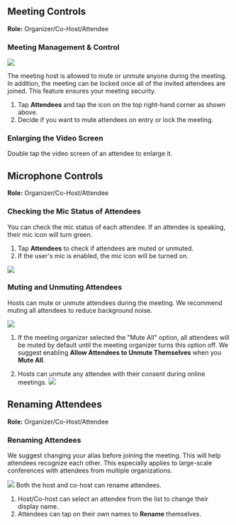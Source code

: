 ## Meeting Controls

**Role:** Organizer/Co-Host/Attendee

### Meeting Management & Control
![](https://main.qcloudimg.com/raw/bdced6700ddc0f04ad707500c85341e0.png)

The meeting host is allowed to mute or unmute anyone during the meeting. In addition, the meeting can be locked once all of the invited attendees are joined. This feature ensures your meeting security.

1. Tap **Attendees** and tap the icon on the top right-hand corner as shown above.
2. Decide if you want to mute attendees on entry or lock the meeting. 

### Enlarging the Video Screen
Double tap the video screen of an attendee to enlarge it. 

## Microphone Controls

**Role:** Organizer/Co-Host/Attendee
### Checking the Mic Status of Attendees
You can check the mic status of each attendee. If an attendee is speaking, their mic icon will turn green.

1. Tap **Attendees** to check if attendees are muted or unmuted.
2. If the user's mic is enabled, the mic icon will be turned on.

![](https://main.qcloudimg.com/raw/e61a4cb3b602b4e0bc934c76af5368f4.png)

### Muting and Unmuting Attendees

Hosts can mute or unmute attendees during the meeting. We recommend muting all attendees to reduce background noise. 

![](https://main.qcloudimg.com/raw/9c88dacb8f954dd308b4b3ffbcaaf05a.png)
1. If the meeting organizer selected the "Mute All" option, all attendees will be muted by default until the meeting organizer turns this option off. We suggest enabling **Allow Attendees to Unmute Themselves** when you **Mute All**.

2. Hosts can unmute any attendee with their consent during online meetings. 
![](https://main.qcloudimg.com/raw/d7b445bdd2e703047e0428a44cc80eb4.png)


## Renaming Attendees
**Role:** Organizer/Co-Host/Attendee
### Renaming Attendees
We suggest changing your alias before joining the meeting. This will help attendees recognize each other. This especially applies to large-scale conferences with attendees from multiple organizations. 

![](https://main.qcloudimg.com/raw/726328800605c06a5bc83ac3ff237480.png)
Both the host and co-host can rename attendees. 

1. Host/Co-host can select an attendee from the list to change their display name. 
2. Attendees can tap on their own names to **Rename** themselves.
